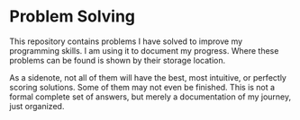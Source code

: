 # Problem Solving
This repository contains problems I have solved to improve my programming skills.
I am using it to document my progress.
Where these problems can be found is shown by their storage location.

As a sidenote, not all of them will have the best, most intuitive, or perfectly scoring solutions.
Some of them may not even be finished.
This is not a formal complete set of answers, but merely a documentation of my journey, just organized.